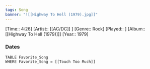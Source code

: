```yaml
---
tags: Song  
banner: "![[Highway To Hell (1979).jpg]]"
---
```

[Time:: 4:26]
[Artist:: [[AC/DC]] ]
[Genre:: Rock]
[Played:: ]
[Album:: [[Highway To Hell (1979)]]]
[Year:: 1979]
### Dates
````dataview
TABLE Favorite_Song
WHERE Favorite_Song = [[Touch Too Much]]
````
